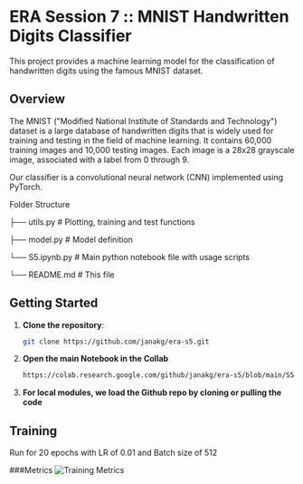 # ERA Session 7 :: MNIST Handwritten Digits Classifier

This project provides a machine learning model for the classification of handwritten digits using the famous MNIST dataset.

## Overview

The MNIST ("Modified National Institute of Standards and Technology") dataset is a large database of handwritten digits that is widely used for training and testing in the field of machine learning. It contains 60,000 training images and 10,000 testing images. Each image is a 28x28 grayscale image, associated with a label from 0 through 9.

Our classifier is a convolutional neural network (CNN) implemented using PyTorch.

Folder Structure

├── utils.py # Plotting, training and test functions

├── model.py # Model definition

└── S5.ipynb.py # Main python notebook file with usage scripts

└── README.md # This file

## Getting Started

1. **Clone the repository**:

   ```bash
   git clone https://github.com/janakg/era-s5.git

2. **Open the main Notebook in the Collab**

    ```bash
    https://colab.research.google.com/github/janakg/era-s5/blob/main/S5.ipynb

3. **For local modules, we load the Github repo by cloning or pulling the code**


## Training
Run for 20 epochs with LR of 0.01 and Batch size of 512

###Metrics
![Training Metrics](image.png)
